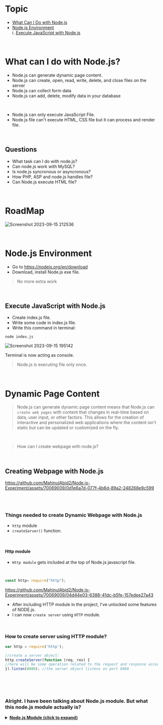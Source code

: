 # Topic
* [What Can I Do with Node.js](#what-can-i-do-with-nodejs) <br>
* [Node.js Environment](#nodejs-environment) <br>
        i. [Execute JavaScript with Node.js](#execute-javascript-with-nodejs)



<br>



# What can I do with Node.js?

* Node.js can generate dynamic page content.
* Node.js can create, open, read, write, delete, and close files on the server
* Node.js can collect form data
* Node.js can add, delete, modify data in your database

<br>

* Node.js can only execute JavaScript File.
* Node.js file can't execute HTML, CSS file but it can process and render file.

<br>

 ## Questions
* What task can I do with node.js?
* Can node.js work with MySQL?
* Is node.js syncronous or asyncronous?
* How PHP, ASP and node.js handles file?
* Can Node.js execute HTML file?

<br>

# RoadMap
![Screenshot 2023-09-15 212536](https://github.com/MahinulAbid2/Node.js-Experiment/assets/70069009/884c571e-46f9-4896-abc9-c590bfae903c)


<br>

# Node.js Environment
* Go to https://nodejs.org/en/download
* Download, install Node.js exe file.
> No more extra work

<br>

## Execute JavaScript with Node.js
* Create index.js file.
* Write some code in index.js file.
* Write this command in terminal:
```console
node index.js
```

![Screenshot 2023-09-15 195142](https://github.com/MahinulAbid2/Node.js-Experiment/assets/70069009/5b706a96-3e73-4b77-bff6-125a91bf8492)

Terminal is now acting as console. 

> Node.js is executing file only once.


<br>



# Dynamic Page Content
> Node.js can generate dynamic page content means that Node.js can `create web pages` with content that changes in real-time based on data, user input, or other factors. This allows for the creation of interactive and personalized web applications where the content isn't static but can be updated or customized on the fly.

<br>



> How can I create webpage with node.js?

<br>

## Creating Webpage with Node.js


https://github.com/MahinulAbid2/Node.js-Experiment/assets/70069009/0d1e6a7d-077f-4b6d-89a2-248268e9c599


<br>
<br>

### Things needed to create Dynamic Webpage with Node.js
* `http` module
* `createServer()` function.

<br>



#### Http module 
* `Http module` gets included at the top of Node.js javascript file.

  <br>
  


```javascript
const http= require("http");
```
https://github.com/MahinulAbid2/Node.js-Experiment/assets/70069009/04d44e03-6388-41dc-b5fe-157edee27a43


* After including HTTP module in the project, I've unlocked some features of NODE.js.
* I can now `create server` using `HTTP` module.

<br>

### How to create server using HTTP module?

```javascript
var http = require('http');

//create a server object:
http.createServer(function (req, res) {
//here will be some operation related to the request and response according to the request.
}).listen(8080); //the server object listens on port 8080
```
<br>
<br>
<br>

### Alright. I have been talking about Node.js module. But what this node.js module actually is?

<details>
<summary> <ins> <b>Node.js Module (click to expand)</b> </ins></summary>


  # what is Node.js Module?

  * Up above in the example, first I used `const http = require('http');`
  * Fun Fact: The `require function` is specific to Node.js. I can not use it in normal javascript which runs in the browser.
  * Think this `http` as an object. If this `http` object has a method(function) name `greet`, How would I execute/call the method(function)?
  * `http.greet()` - this will be the syntax.
  * which I can access by doing :
```javascript
const http= require("http");
//imported the http object.
// now that object has a method named greet
// if we call that function, it will console.log("hello Mr/Mrs/Ms")
// how can I do it?

http.greet();


``` 
</details>


<br>



